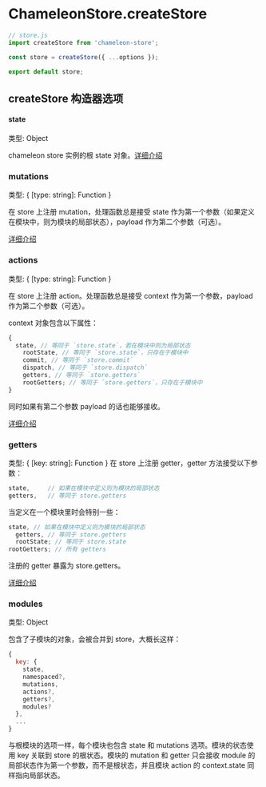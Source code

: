 # ChameleonStore.createStore

```javascript
// store.js
import createStore from 'chameleon-store';

const store = createStore({ ...options });

export default store;
```

## createStore 构造器选项

#### state

类型: Object

chameleon store 实例的根 state 对象。[详细介绍](../../logic/store/state.html)

### mutations

类型: { [type: string]: Function }

在 store 上注册 mutation，处理函数总是接受 state 作为第一个参数（如果定义在模块中，则为模块的局部状态），payload 作为第二个参数（可选）。

[详细介绍](../../logic/store/mutation.html)

### actions

类型: { [type: string]: Function }

在 store 上注册 action。处理函数总是接受 context 作为第一个参数，payload 作为第二个参数（可选）。

context 对象包含以下属性：

```javascript
{
  state, // 等同于 `store.state`，若在模块中则为局部状态
    rootState, // 等同于 `store.state`，只存在于模块中
    commit, // 等同于 `store.commit`
    dispatch, // 等同于 `store.dispatch`
    getters, // 等同于 `store.getters`
    rootGetters; // 等同于 `store.getters`，只存在于模块中
}
```

同时如果有第二个参数 payload 的话也能够接收。

[详细介绍](../../logic/store/action.html)

### getters

类型: { [key: string]: Function }
在 store 上注册 getter，getter 方法接受以下参数：

```javascript
state,     // 如果在模块中定义则为模块的局部状态
getters,   // 等同于 store.getters
```

当定义在一个模块里时会特别一些：

```javascript
state, // 如果在模块中定义则为模块的局部状态
  getters, // 等同于 store.getters
  rootState; // 等同于 store.state
rootGetters; // 所有 getters
```

注册的 getter 暴露为 store.getters。

[详细介绍](../../logic/store/getters.html)

### modules

类型: Object

包含了子模块的对象，会被合并到 store，大概长这样：

```javascript
{
  key: {
    state,
    namespaced?,
    mutations,
    actions?,
    getters?,
    modules?
  },
  ...
}
```

与根模块的选项一样，每个模块也包含 state 和 mutations 选项。模块的状态使用 key 关联到 store 的根状态。模块的 mutation 和 getter 只会接收 module 的局部状态作为第一个参数，而不是根状态，并且模块 action 的 context.state 同样指向局部状态。
